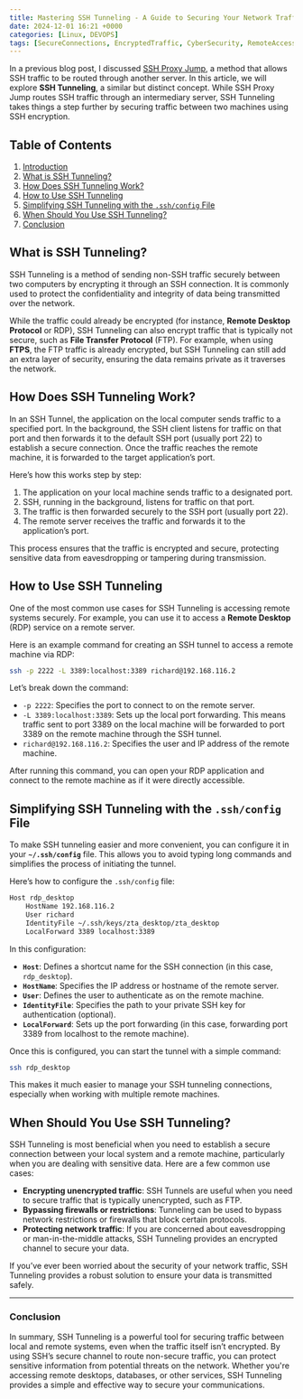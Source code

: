 ```yaml
---
title: Mastering SSH Tunneling - A Guide to Securing Your Network Traffic
date: 2024-12-01 16:21 +0000
categories: [Linux, DEVOPS]
tags: [SecureConnections, EncryptedTraffic, CyberSecurity, RemoteAccess]
---
```

In a previous blog post, I discussed [SSH Proxy Jump](https://dev.to/sebos/proxmox-security-seriesssh-through-firewall-405f), a method that allows SSH traffic to be routed through another server. In this article, we will explore **SSH Tunneling**, a similar but distinct concept. While SSH Proxy Jump routes SSH traffic through an intermediary server, SSH Tunneling takes things a step further by securing traffic between two machines using SSH encryption.

## Table of Contents

1. [Introduction](#understanding-ssh-tunnels-a-secure-way-to-route-traffic)
2. [What is SSH Tunneling?](#what-is-ssh-tunneling)
3. [How Does SSH Tunneling Work?](#how-does-ssh-tunneling-work)
4. [How to Use SSH Tunneling](#how-to-use-ssh-tunneling)
5. [Simplifying SSH Tunneling with the `.ssh/config` File](#simplifying-ssh-tunneling-with-the-sshconfig-file)
6. [When Should You Use SSH Tunneling?](#when-should-you-use-ssh-tunneling)
7. [Conclusion](#conclusion)

## What is SSH Tunneling?

SSH Tunneling is a method of sending non-SSH traffic securely between two computers by encrypting it through an SSH connection. It is commonly used to protect the confidentiality and integrity of data being transmitted over the network.

While the traffic could already be encrypted (for instance, **Remote Desktop Protocol** or RDP), SSH Tunneling can also encrypt traffic that is typically not secure, such as **File Transfer Protocol** (FTP). For example, when using **FTPS**, the FTP traffic is already encrypted, but SSH Tunneling can still add an extra layer of security, ensuring the data remains private as it traverses the network.

## How Does SSH Tunneling Work?

In an SSH Tunnel, the application on the local computer sends traffic to a specified port. In the background, the SSH client listens for traffic on that port and then forwards it to the default SSH port (usually port 22) to establish a secure connection. Once the traffic reaches the remote machine, it is forwarded to the target application’s port.

Here’s how this works step by step:
1. The application on your local machine sends traffic to a designated port.
2. SSH, running in the background, listens for traffic on that port.
3. The traffic is then forwarded securely to the SSH port (usually port 22).
4. The remote server receives the traffic and forwards it to the application’s port.

This process ensures that the traffic is encrypted and secure, protecting sensitive data from eavesdropping or tampering during transmission.

## How to Use SSH Tunneling

One of the most common use cases for SSH Tunneling is accessing remote systems securely. For example, you can use it to access a **Remote Desktop** (RDP) service on a remote server.

Here is an example command for creating an SSH tunnel to access a remote machine via RDP:

```bash
ssh -p 2222 -L 3389:localhost:3389 richard@192.168.116.2
```

Let’s break down the command:
- `-p 2222`: Specifies the port to connect to on the remote server.
- `-L 3389:localhost:3389`: Sets up the local port forwarding. This means traffic sent to port 3389 on the local machine will be forwarded to port 3389 on the remote machine through the SSH tunnel.
- `richard@192.168.116.2`: Specifies the user and IP address of the remote machine.

After running this command, you can open your RDP application and connect to the remote machine as if it were directly accessible.

## Simplifying SSH Tunneling with the `.ssh/config` File

To make SSH tunneling easier and more convenient, you can configure it in your **`~/.ssh/config`** file. This allows you to avoid typing long commands and simplifies the process of initiating the tunnel.

Here’s how to configure the `.ssh/config` file:

```bash
Host rdp_desktop
    HostName 192.168.116.2
    User richard
    IdentityFile ~/.ssh/keys/zta_desktop/zta_desktop
    LocalForward 3389 localhost:3389
```

In this configuration:
- **`Host`**: Defines a shortcut name for the SSH connection (in this case, `rdp_desktop`).
- **`HostName`**: Specifies the IP address or hostname of the remote server.
- **`User`**: Defines the user to authenticate as on the remote machine.
- **`IdentityFile`**: Specifies the path to your private SSH key for authentication (optional).
- **`LocalForward`**: Sets up the port forwarding (in this case, forwarding port 3389 from localhost to the remote machine).

Once this is configured, you can start the tunnel with a simple command:

```bash
ssh rdp_desktop
```

This makes it much easier to manage your SSH tunneling connections, especially when working with multiple remote machines.

## When Should You Use SSH Tunneling?

SSH Tunneling is most beneficial when you need to establish a secure connection between your local system and a remote machine, particularly when you are dealing with sensitive data. Here are a few common use cases:
- **Encrypting unencrypted traffic**: SSH Tunnels are useful when you need to secure traffic that is typically unencrypted, such as FTP.
- **Bypassing firewalls or restrictions**: Tunneling can be used to bypass network restrictions or firewalls that block certain protocols.
- **Protecting network traffic**: If you are concerned about eavesdropping or man-in-the-middle attacks, SSH Tunneling provides an encrypted channel to secure your data.

If you’ve ever been worried about the security of your network traffic, SSH Tunneling provides a robust solution to ensure your data is transmitted safely.

---

### Conclusion

In summary, SSH Tunneling is a powerful tool for securing traffic between local and remote systems, even when the traffic itself isn’t encrypted. By using SSH’s secure channel to route non-secure traffic, you can protect sensitive information from potential threats on the network. Whether you're accessing remote desktops, databases, or other services, SSH Tunneling provides a simple and effective way to secure your communications.